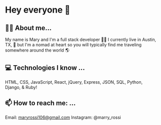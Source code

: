 # Hey everyone 🖖 

## 💁‍♀️ About me...
My name is Mary and I'm a full stack developer 👩‍💻 I currently live in Austin, TX, 📍 but I'm a nomad at heart so you will typically find me traveling somewhere around the world 🌎 

## 💻 Technologies I know ...
HTML, 
CSS,
JavaScript,
React,
jQuery,
Express,
JSON,
SQL,
Python,
Django,
& Ruby!

## 📫 How to reach me: ...
Email: maryrossi106@gmail.com
Instagram: @marry_rossi

<!--
**maryrossi/maryrossi** is a ✨ _special_ ✨ repository because its `README.md` (this file) appears on your GitHub profile.

- ⚡ Fun fact: ...
-->
